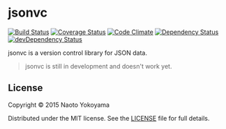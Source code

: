 # jsonvc

[![Build Status](https://travis-ci.org/builtinnya/jsonvc.svg?branch=master)](https://travis-ci.org/builtinnya/jsonvc)
[![Coverage Status](https://coveralls.io/repos/builtinnya/jsonvc/badge.svg?branch=master)](https://coveralls.io/r/builtinnya/jsonvc?branch=master)
[![Code Climate](https://codeclimate.com/github/builtinnya/jsonvc/badges/gpa.svg)](https://codeclimate.com/github/builtinnya/jsonvc)
[![Dependency Status](https://david-dm.org/builtinnya/jsonvc.svg)](https://david-dm.org/builtinnya/jsonvc)
[![devDependency Status](https://david-dm.org/builtinnya/jsonvc/dev-status.svg)](https://david-dm.org/builtinnya/jsonvc#info=devDependencies)


jsonvc is a version control library for JSON data.

> jsonvc is still in development and doesn't work yet.

## License

Copyright © 2015 Naoto Yokoyama

Distributed under the MIT license. See the [LICENSE](./LICENSE) file for full details.
